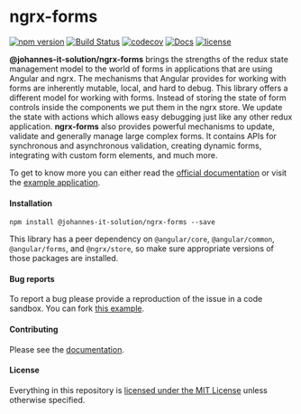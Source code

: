 # ngrx-forms

[![npm version](https://badge.fury.io/js/ngrx-forms.svg)](https://www.npmjs.com/package/ngrx-forms)
[![Build Status](https://github.com/johannesalt/ngrx-forms/workflows/CI/badge.svg?branch=master)](https://github.com/johannesalt/ngrx-forms/actions?query=workflow:CI)
[![codecov](https://codecov.io/gh/johannesalt/ngrx-forms/branch/master/graph/badge.svg)](https://codecov.io/gh/johannesalt/ngrx-forms)
[![Docs](https://readthedocs.org/projects/ngrx-forms/badge/?version=master)](http://ngrx-forms.readthedocs.io/en/master/?badge=master)
[![license](https://img.shields.io/badge/License-MIT-blue.svg)](LICENSE)

**@johannes-it-solution/ngrx-forms** brings the strengths of the redux state management model to the world of forms in applications that are using Angular and ngrx. The mechanisms that Angular provides for working with forms are inherently mutable, local, and hard to debug. This library offers a different model for working with forms. Instead of storing the state of form controls inside the components we put them in the ngrx store. We update the state with actions which allows easy debugging just like any other redux application. **ngrx-forms** also provides powerful mechanisms to update, validate and generally manage large complex forms. It contains APIs for synchronous and asynchronous validation, creating dynamic forms, integrating with custom form elements, and much more.

To get to know more you can either read the [official documentation](http://ngrx-forms.readthedocs.io/en/master) or visit the [example application](https://johannesalt.github.io/ngrx-forms/).

#### Installation

```Shell
npm install @johannes-it-solution/ngrx-forms --save
```

This library has a peer dependency on `@angular/core`, `@angular/common`, `@angular/forms`, and `@ngrx/store`, so make sure appropriate versions of those packages are installed.

#### Bug reports

To report a bug please provide a reproduction of the issue in a code sandbox. You can fork [this example](https://codesandbox.io/s/92r7310k4).

#### Contributing

Please see the [documentation](http://ngrx-forms.readthedocs.io/en/master/contributing/).

#### License

Everything in this repository is [licensed under the MIT License](LICENSE) unless otherwise specified.
